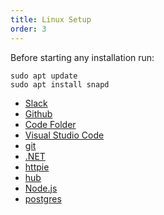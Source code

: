 ```yaml
---
title: Linux Setup
order: 3
---
```


Before starting any installation run:

```shell
sudo apt update
sudo apt install snapd
```

- [Slack](/lessons/setup-linux/slack)
- [Github](/lessons/setup-linux/github)
- [Code Folder](/lessons/setup-linux/code-folder)
- [Visual Studio Code](/lessons/setup-linux/vs-code)
- [git](/lessons/setup-linux/git)
- [.NET](/lessons/setup-linux/dotnet)
- [httpie](/lessons/setup-linux/httpie)
- [hub](/lessons/setup-linux/hub)
- [Node.js](/lessons/setup-linux/nodejs)
- [postgres](/lessons/setup-linux/postgres)
